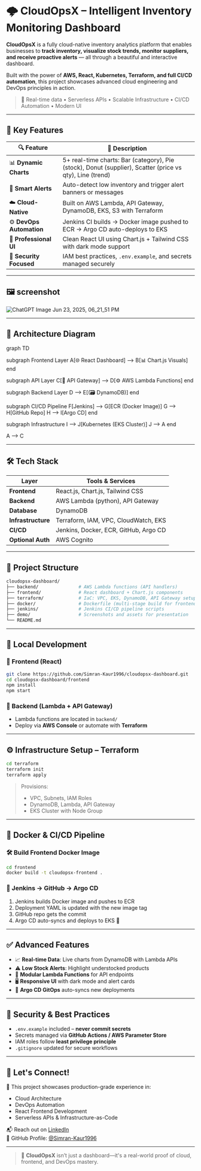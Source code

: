# 🌩️ CloudOpsX – Intelligent Inventory Monitoring Dashboard

**CloudOpsX** is a fully cloud-native inventory analytics platform that enables businesses to **track inventory, visualize stock trends, monitor suppliers, and receive proactive alerts** — all through a beautiful and interactive dashboard.

Built with the power of **AWS, React, Kubernetes, Terraform, and full CI/CD automation**, this project showcases advanced cloud engineering and DevOps principles in action.

> 🎯 Real-time data • Serverless APIs • Scalable Infrastructure • CI/CD Automation • Modern UI

---

## 🧠 Key Features

| 🔍 Feature              | 💬 Description                                                                 |
|------------------------|-------------------------------------------------------------------------------|
| 📊 **Dynamic Charts**   | 5+ real-time charts: Bar (category), Pie (stock), Donut (supplier), Scatter (price vs qty), Line (trend) |
| 🔔 **Smart Alerts**     | Auto-detect low inventory and trigger alert banners or messages               |
| ☁️ **Cloud-Native**     | Built on AWS Lambda, API Gateway, DynamoDB, EKS, S3 with Terraform            |
| ⚙️ **DevOps Automation**| Jenkins CI builds → Docker image pushed to ECR → Argo CD auto-deploys to EKS |
| 🎨 **Professional UI**  | Clean React UI using Chart.js + Tailwind CSS with dark mode support           |
| 🔐 **Security Focused** | IAM best practices, `.env.example`, and secrets managed securely              |

---

## 🖼️ screenshot
![ChatGPT Image Jun 23, 2025, 06_21_51 PM](https://github.com/user-attachments/assets/27ad684e-ee0c-40c7-9f9b-a26c9884ca2e)

---

## 🧱️ Architecture Diagram

graph TD

subgraph Frontend Layer
  A[🌐 React Dashboard] --> B[📊 Chart.js Visuals]
end

subgraph API Layer
  C[🚪 API Gateway] --> D[⚙️ AWS Lambda Functions]
end

subgraph Backend Layer
  D --> E[(🗃️ DynamoDB)]
end

subgraph CI/CD Pipeline
  F[Jenkins] --> G[ECR (Docker Image)]
  G --> H[GitHub Repo]
  H --> I[Argo CD]
end

subgraph Infrastructure
  I --> J[Kubernetes (EKS Cluster)]
  J --> A
end

A --> C


---

## 🛠️ Tech Stack

| Layer             | Tools & Services                                                 |
|------------------|------------------------------------------------------------------|
| **Frontend**      | React.js, Chart.js, Tailwind CSS                                 |
| **Backend**       | AWS Lambda (python), API Gateway                                |
| **Database**      | DynamoDB                                                         |
| **Infrastructure**| Terraform, IAM, VPC, CloudWatch, EKS                             |
| **CI/CD**         | Jenkins, Docker, ECR, GitHub, Argo CD                            |
| **Optional Auth** | AWS Cognito                                                      |

---

## 📁 Project Structure

```bash
cloudopsx-dashboard/
├── backend/               # AWS Lambda functions (API handlers)
├── frontend/              # React dashboard + Chart.js components
├── terraform/             # IaC: VPC, EKS, DynamoDB, API Gateway setup
├── docker/                # Dockerfile (multi-stage build for frontend)
├── jenkins/               # Jenkins CI/CD pipeline scripts
├── demo/                  # Screenshots and assets for presentation
└── README.md
```

---

## 🚀 Local Development

### 🔧 Frontend (React)

```bash
git clone https://github.com/Simran-Kaur1996/cloudopsx-dashboard.git
cd cloudopsx-dashboard/frontend
npm install
npm start
```

### 🧠 Backend (Lambda + API Gateway)

- Lambda functions are located in `backend/`
- Deploy via **AWS Console** or automate with **Terraform**

---

## ⚙️ Infrastructure Setup – Terraform

```bash
cd terraform
terraform init
terraform apply
```

> Provisions:
> - VPC, Subnets, IAM Roles
> - DynamoDB, Lambda, API Gateway
> - EKS Cluster with Node Group

---

## 🐳 Docker & CI/CD Pipeline

### 🛠️ Build Frontend Docker Image

```bash
cd frontend
docker build -t cloudopsx-frontend .
```

### 🚀 Jenkins → GitHub → Argo CD

1. Jenkins builds Docker image and pushes to ECR  
2. Deployment YAML is updated with the new image tag  
3. GitHub repo gets the commit  
4. Argo CD auto-syncs and deploys to EKS 🎯  

---

## ✅ Advanced Features

- 📈 **Real-time Data**: Live charts from DynamoDB with Lambda APIs  
- ⚠️ **Low Stock Alerts**: Highlight understocked products  
- 🧩 **Modular Lambda Functions** for API endpoints  
- 🖥️ **Responsive UI** with dark mode and alert cards  
- 🔄 **Argo CD GitOps** auto-syncs new deployments  

---

## 🔐 Security & Best Practices

- `.env.example` included – **never commit secrets**
- Secrets managed via **GitHub Actions / AWS Parameter Store**
- IAM roles follow **least privilege principle**
- `.gitignore` updated for secure workflows

---

## 🤝 Let's Connect!

💼 This project showcases production-grade experience in:
- Cloud Architecture
- DevOps Automation
- React Frontend Development
- Serverless APIs & Infrastructure-as-Code

📬 Reach out on [LinkedIn](https://www.linkedin.com/in/Simran-Kaur1996)  
📁 GitHub Profile: [@Simran-Kaur1996](https://github.com/Simran-Kaur1996)

---

> 🌟 **CloudOpsX** isn’t just a dashboard—it's a real-world proof of cloud, frontend, and DevOps mastery.

